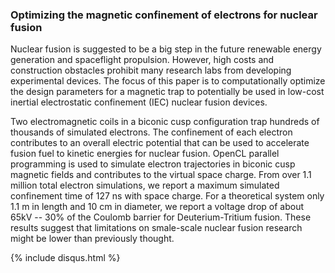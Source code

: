 ### Optimizing the magnetic confinement of electrons for nuclear fusion

Nuclear fusion is suggested to be a big step in the future renewable energy generation and spaceflight propulsion. However, high costs and construction obstacles prohibit many research labs from developing experimental devices. The focus of this paper is to computationally optimize the design parameters for a magnetic trap to potentially be used in low-cost inertial electrostatic confinement (IEC) nuclear fusion devices.

Two electromagnetic coils in a biconic cusp configuration trap hundreds of thousands of simulated electrons. The confinement of each electron contributes to an overall electric potential that can be used to accelerate fusion fuel to kinetic energies for nuclear fusion. OpenCL parallel programming is used to simulate electron trajectories in biconic cusp magnetic fields and contributes to the virtual space charge. From over 1.1 million total electron simulations, we report a maximum simulated confinement time of 127 ns with space charge. For a theoretical system only 1.1 m in length and 10 cm in diameter, we report a voltage drop of about 65kV -- 30% of the Coulomb barrier for Deuterium-Tritium fusion. These results suggest that limitations on smale-scale nuclear fusion research might be lower than previously thought.


 {% include disqus.html %}
